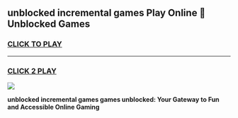 
## unblocked incremental games Play Online 👋 Unblocked Games
<h3>
<a href="https://premium.freeplayer.one?title=unblocked_incremental_games&ref=19F">CLICK TO PLAY</a></h3>
<hr>

<h3>
<a href="https://premium.freeplayer.one?title=unblocked_incremental_games&ref=19F">CLICK 2 PLAY</a>
  
</h3>

<a href="https://premium.freeplayer.one?title=unblocked_incremental_games&ref=19F"><img src="https://clearcache.store/games.png"></a>


**unblocked incremental games games unblocked: Your Gateway to Fun and Accessible Online Gaming**
